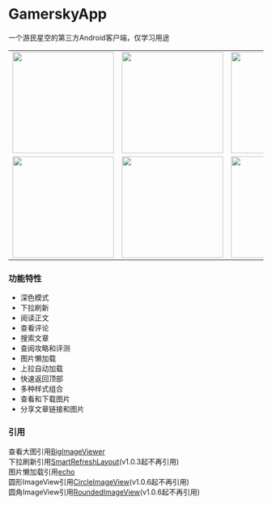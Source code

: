 # GamerskyApp
一个游民星空的第三方Android客户端，仅学习用途<br>
<table>
<tr>
<td><img src="https://user-images.githubusercontent.com/37415536/100496314-01306d00-318e-11eb-97fa-7109206d6a7a.png" width="200"></td>
<td><img src="https://user-images.githubusercontent.com/37415536/100496330-21f8c280-318e-11eb-99c0-d9eb5863ee5d.png" width="200"></td>
<td><img src="https://user-images.githubusercontent.com/37415536/100496332-2624e000-318e-11eb-8b7d-3fdfc62963d0.png" width="200"></td>
<td><img src="https://user-images.githubusercontent.com/37415536/84290079-d3228680-ab75-11ea-89a6-1d7db72cff04.png" width="200"></td>
<td><img src="https://user-images.githubusercontent.com/37415536/89034716-20e48f80-d36c-11ea-8fe9-61fbd8d80526.png" width="200"></td>
</tr>
<tr>
<td><img src="https://user-images.githubusercontent.com/37415536/97137332-893ae580-1790-11eb-809b-8cb27c162e4b.png" width="200"></td>
<td><img src="https://user-images.githubusercontent.com/37415536/97137357-935ce400-1790-11eb-9fb0-339eb93e3f15.png" width="200"></td>
<td><img src="https://user-images.githubusercontent.com/37415536/100496241-72235500-318d-11eb-8480-293a3b00311c.png" width="200"></td>
<td><img src="https://user-images.githubusercontent.com/37415536/100496249-849d8e80-318d-11eb-9f4d-52bd09eef6c3.png" width="200"></td>
</tr>
</table>

### 功能特性
* 深色模式
* 下拉刷新
* 阅读正文
* 查看评论
* 搜索文章
* 查阅攻略和评测
* 图片懒加载
* 上拉自动加载
* 快速返回顶部
* 多种样式组合
* 查看和下载图片
* 分享文章链接和图片
### 引用
查看大图引用[BigImageViewer](https://github.com/Piasy/BigImageViewer)<br>
下拉刷新引用[SmartRefreshLayout](https://github.com/scwang90/SmartRefreshLayout)(v1.0.3起不再引用)<br>
图片懒加载引用[echo](https://github.com/toddmotto/echo)<br>
圆形ImageView引用[CircleImageView](https://github.com/hdodenhof/CircleImageView)(v1.0.6起不再引用)<br>
圆角ImageView引用[RoundedImageView](https://github.com/vinc3m1/RoundedImageView)(v1.0.6起不再引用)
